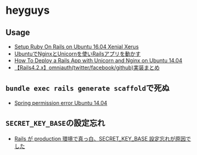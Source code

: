 heyguys
=======

Usage
-----

* [Setup Ruby On Rails on Ubuntu 16.04 Xenial Xerus](https://gorails.com/setup/ubuntu/16.04)
* [UbuntuでNginxとUnicornを使いRailsアプリを動かす](http://qiita.com/corona6@github/items/cfac19432532d261912d)
* [How To Deploy a Rails App with Unicorn and Nginx on Ubuntu 14.04](https://www.digitalocean.com/community/tutorials/how-to-deploy-a-rails-app-with-unicorn-and-nginx-on-ubuntu-14-04)
* [【Rails4.2.x】omniauth(twitter/facebook/github)実装まとめ](http://qiita.com/Hassan/items/176bc2c6fd75a3e00111)

`bundle exec rails generate scaffold`で死ぬ
-------------------------------------------

* [Spring permission error Ubuntu 14.04](http://stackoverflow.com/questions/28174437/spring-permission-error-ubuntu-14-04#comment45864524_28174437)

`SECRET_KEY_BASE`の設定忘れ
---------------------------

* [Rails が production 環境で真っ白、SECRET_KEY_BASE 設定忘れが原因でした](http://easyramble.com/rails-secret-key-base-env.html)
